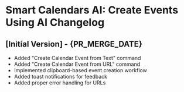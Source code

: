 # Smart Calendars AI: Create Events Using AI Changelog

## [Initial Version] - {PR_MERGE_DATE}

- Added "Create Calendar Event from Text" command
- Added "Create Calendar Event from URL" command
- Implemented clipboard-based event creation workflow
- Added toast notifications for feedback
- Added proper error handling for URLs